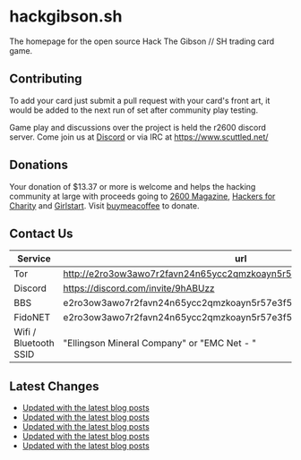 # hackgibson.sh
The homepage for the open source Hack The Gibson // SH trading card game.


## Contributing

To add your card just submit a pull request with your card's front art, it would be added to the next run of set after community play testing.

Game play and discussions over the project is held the r2600 discord server. Come join us at [Discord](https://discord.com/invite/9hABUzz) or via IRC at https://www.scuttled.net/


## Donations

Your donation of $13.37 or more is welcome and helps the hacking community at large with proceeds going to [2600 Magazine](https://2600.com/), [Hackers for Charity](https://hackersforcharity.org) and [Girlstart](https://girlstart.org).  Visit [buymeacoffee](https://www.buymeacoffee.com/hackgibson.sh) to donate.


## Contact Us

Service | url
-|-
Tor | http://e2ro3ow3awo7r2favn24n65ycc2qmzkoayn5r57e3f56nvjwdcgg32ad.onion
Discord | https://discord.com/invite/9hABUzz
BBS | e2ro3ow3awo7r2favn24n65ycc2qmzkoayn5r57e3f56nvjwdcgg32ad.onion:23
FidoNET | e2ro3ow3awo7r2favn24n65ycc2qmzkoayn5r57e3f56nvjwdcgg32ad.onion:24554
Wifi / Bluetooth SSID | "Ellingson Mineral Company" or "EMC Net - <fidonet address>"

## Latest Changes
<!-- BLOG-POST-LIST:START -->
- [Updated with the latest blog posts](https://github.com/DFW2600/hackgibson.sh/commit/880ceb02fb6da3808b4b44f9a124bec045d688aa)
- [Updated with the latest blog posts](https://github.com/DFW2600/hackgibson.sh/commit/c57b00eeb479fc8f55ff43f903719bd7daa5ffd1)
- [Updated with the latest blog posts](https://github.com/DFW2600/hackgibson.sh/commit/9174edf7e42787132de8e216fcd54da6052b2c72)
- [Updated with the latest blog posts](https://github.com/DFW2600/hackgibson.sh/commit/3ba6c78310c36d8e35990d136ae3b0da7031d075)
- [Updated with the latest blog posts](https://github.com/DFW2600/hackgibson.sh/commit/ee992a7525c3ce2a0269049d7f662979ed089537)
<!-- BLOG-POST-LIST:END -->
